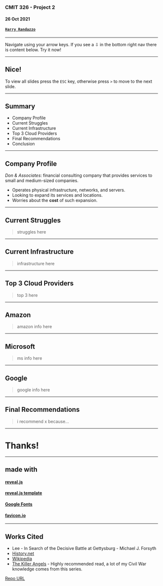 ### CMIT 326 - Project 2

#### 26 Oct 2021

#### [`Harry Randazzo`](https://razzle.cloud)

-----

Navigate using your arrow keys. If you see a &#8681; in the bottom right nav there is content below. Try it now!

---

## Nice!

To view all slides press the `ESC` key, otherwise press `>` to move to the next slide.

-----

## Summary

- Company Profile
- Current Struggles
- Current Infrastructure
- Top 3 Cloud Providers
- Final Recommendations
- Conclusion

-----

## Company Profile

_Don & Associates_: financial consulting company that provides services to small and medium-sized companies. 

- Operates physical infrastructure, networks, and servers.
- Looking to expand its services and locations.
- Worries about the __cost__ of such expansion.

-----

## Current Struggles

> struggles here

-----

## Current Infrastructure

> infrastructure here

-----

## Top 3 Cloud Providers

> top 3 here

---

## Amazon

> amazon info here

---

## Microsoft

> ms info here

---

## Google

> google info here

-----

## Final Recommendations

> i recommend x because...

-----

# Thanks!

-----

## made with

#### [reveal.js](https://github.com/hakimel/reveal.js)

#### [reveal.js template](https://github.com/pacharanero/create-new-revealjs-template)

#### [Google Fonts](https://fonts.google.com/)

#### [favicon.io](https://favicon.io/)

-----

## Works Cited

- Lee - In Search of the Decisive Battle at Gettysburg - Michael J. Forsyth
- [History.net](https://www.historynet.com/picketts-charge-gettysburg)
- [Wikipedia](https://en.wikipedia.org/wiki/Battle_of_Gettysburg)
- [The Killer Angels](https://en.wikipedia.org/wiki/The_Killer_Angels) - Highly recommended read, a lot of my Civil War knowledge comes from this series.

[Repo URL](https://github.com/Noxsios/gettysburg)